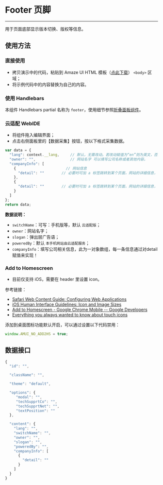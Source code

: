 # Footer 页脚
---

用于页面底部显示版本切换、版权等信息。

## 使用方法

### 直接使用

- 拷贝演示中的代码，粘贴到 Amaze UI HTML 模板（[点此下载](/getting-started)） `<body>` 区域；
- 将示例代码中的内容替换为自己的内容。

### 使用 Handlebars

本组件 Handlebars partial 名称为 `footer`，使用细节参照[折叠面板组件](/widgets/accordion)。

### 云适配 WebIDE

- 将组件拖入编辑界面；
- 点击右侧面板里的【数据采集】按钮，按以下格式采集数据。

```javascript
var data = {
  "lang": context.__lang,     // 默认，无需改动。若改动赋值为“en”则为英文，否则为中文！
  "owner": "",                // 网站名字 可以填写公司名称或者其他内容。
  "companyInfo": [
    {                       // 网站信息
      "detail": ""        // 必要时可加 a 标签跳转到某个页面，网站的详细信息，在页面中的footer部分就可以看到这里的文字
    },
    {
      "detail": ""        // 必要时可加 a 标签跳转到某个页面，网站的详细信息，在页面中的footer部分就可以看到这里的文字
    }
  ]
};
return data;
```

__数据说明：__

- `switchName`：可写：手机版等，默认 `云适配版`；
- `owner`：网站名字；
- `slogan`：弹出层广告语；
- `poweredBy`：默认 `本手机网站由云适配服务`；
- `companyInfo`：填写公司相关信息，此为一对象数组，每一条信息通过对detail赋值来实现！

### Add to Homescreen

- 目前仅支持 iOS，需要在 header 里设置 icon。

参考链接：

- [Safari Web Content Guide: Configuring Web Applications](https://developer.apple.com/library/ios/documentation/AppleApplications/Reference/SafariWebContent/ConfiguringWebApplications/ConfiguringWebApplications.html)
- [iOS Human Interface Guidelines: Icon and Image Sizes](https://developer.apple.com/library/ios/documentation/UserExperience/Conceptual/MobileHIG/IconMatrix.html#//apple_ref/doc/uid/TP40006556-CH27-SW1)
- [Add to Homescreen - Google Chrome Mobile -- Google Developers](https://developers.google.com/chrome/mobile/docs/installtohomescreen)
- [Everything you always wanted to know about touch icons](http://mathiasbynens.be/notes/touch-icons)

添加到桌面图标功能默认开启，可以通过设置以下代码禁用：

```javascript
window.AMUI_NO_ADD2HS = true;
```

## 数据接口

```javascript
{
  "id": "",

  "className": "",

  "theme": "default",

  "options": {
     "modal": "",
     "techSupprtCo": "",
     "techSupprtNet": "",
     "textPosition": ""
  },

  "content": {
    "lang": "",
    "switchName": "",
    "owner": "",
    "slogan": "",
    "poweredBy": "",
    "companyInfo": [
      {
        "detail": ""
      }
    ]
  }
}
```

